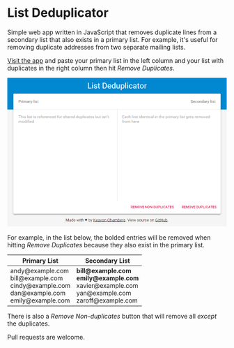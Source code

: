 List Deduplicator
==========================

Simple web app written in JavaScript that removes duplicate lines from a secondary list that also exists in a primary list. For example, it's useful for removing duplicate addresses from two separate mailing lists.

[Visit the app](http://keavon.github.io/List-Deduplicator) and paste your primary list in the left column and your list with duplicates in the right column then hit *Remove Duplicates*.

[![Screenshot of the application](screenshot.png)](http://keavon.github.io/List-Deduplicator)

For example, in the list below, the bolded entries will be removed when hitting *Remove Duplicates* because they also exist in the primary list.

Primary List | Secondary List
------------ | --------------
andy<span></span>@example.com<br />bill<span></span>@example.com<br />cindy<span></span>@example.com<br />dan<span></span>@example.com<br />emily<span></span>@example.com | **bill<span></span>@example.com**<br />**emily<span></span>@example.com**<br />xavier<span></span>@example.com<br />yan<span></span>@example.com<br />zaroff<span></span>@example.com

There is also a *Remove Non-duplicates* button that will remove all *except* the duplicates.

Pull requests are welcome.
